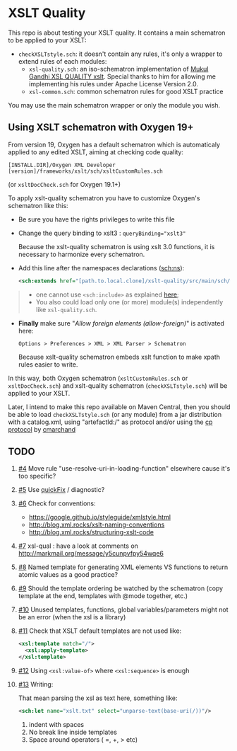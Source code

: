 # XSLT Quality

This repo is about testing your XSLT quality.
It contains a main schematron to be applied to your XSLT:

- `checkXSLTstyle.sch`: it doesn't contain any rules, it's only a wrapper to extend rules of each modules:
  - `xsl-quality.sch`: an iso-schematron implementation of [Mukul Gandhi XSL QUALITY xslt](http://gandhimukul.tripod.com/xslt/xslquality.html). 
     Special thanks to him for allowing me implementing his rules under Apache License Version 2.0.
  - `xsl-common.sch`: common schematron rules for good XSLT practice

You may use the main schematron wrapper or only the module you wish.

## Using XSLT schematron with Oxygen 19+ 

From version 19, Oxygen has a default schematron which is automaticaly applied to any edited XSLT, aiming at checking code quality:

`[INSTALL.DIR]/Oxygen XML Developer [version]/frameworks/xslt/sch/xsltCustomRules.sch`

(or `xsltDocCheck.sch` for Oxygen 19.1+)

To apply xslt-quality schematron you have to customize Oxygen's schematron like this:

- Be sure you have the rights privileges to write this file
 
- Change the query binding to xslt3 : `queryBinding="xslt3"`
 
    Because the xslt-quality schematron is using xslt 3.0 functions, it is necessary to harmonize every schematron.

- Add this line after the namespaces declarations (<sch:ns>): 

    ```xml
    <sch:extends href="[path.to.local.clone]/xslt-quality/src/main/sch/checkXSLTstyle.sch"/>
    ```
    
> - one cannot use `<sch:include>` as explained [here](https://www.oxygenxml.com/forum/topic6804.html);
> - You also could load only one (or more) module(s) independently like `xsl-quality.sch`.

- **Finally** make sure "*Allow foreign elements (allow-foreign)*" is activated here: 
    
    `Options > Preferences > XML > XML Parser > Schematron` 

    Because xslt-quality schematron embeds xslt function to make xpath rules easier to write.

In this way, both Oxygen schematron (`xsltCustomRules.sch` or `xsltDocCheck.sch`) and xslt-quality schematron (`checkXSLTstyle.sch`) will be applied to your XSLT.

Later, I intend to make this repo available on Maven Central, then you should be able to load `checkXSLTstyle.sch` (or any module) from a jar distribution with a catalog.xml, using "artefactId:/" as protocol and/or using the 
[cp protocol](https://github.com/cmarchand/cp-protocol) by [cmarchand](https://github.com/cmarchand)

## TODO

1. [#4](https://github.com/mricaud/xslt-quality/issues/4) Move rule "use-resolve-uri-in-loading-function" elsewhere cause it's too specific?
1. [#5](https://github.com/mricaud/xslt-quality/issues/5) Use [quickFix](http://www.schematron-quickfix.com/quickFix/guide.html) / diagnostic?
1. [#6](https://github.com/mricaud/xslt-quality/issues/6) Check for conventions: 
    - https://google.github.io/styleguide/xmlstyle.html
    - http://blog.xml.rocks/xslt-naming-conventions
    - http://blog.xml.rocks/structuring-xslt-code
1. [#7](https://github.com/mricaud/xslt-quality/issues/7) xsl-qual : have a look at comments on http://markmail.org/message/y5cunpvfpy54wqe6
1. [#8](https://github.com/mricaud/xslt-quality/issues/8) Named template for generating XML elements VS functions to return atomic values as a good practice?
1. [#9](https://github.com/mricaud/xslt-quality/issues/9) Should the template ordering be watched by the schematron (copy template at the end, templates with @mode together, etc.)
1. [#10](https://github.com/mricaud/xslt-quality/issues/10) Unused templates, functions, global variables/parameters might not be an error (when the xsl is a library)
1. [#11](https://github.com/mricaud/xslt-quality/issues/11) Check that XSLT default templates are not used like:

    ```xml 
    <xsl:template match="/">
      <xsl:apply-template>
    </xsl:template>
    ```

1. [#12](https://github.com/mricaud/xslt-quality/issues/12) Using `<xsl:value-of>` where `<xsl:sequence>` is enough
1. [#13](https://github.com/mricaud/xslt-quality/issues/13) Writing:

   That mean parsing the xsl as text here, something like:
   
    ```xml 
    <sch:let name="xslt.txt" select="unparse-text(base-uri(/))"/>
    ```
   
    1. indent with spaces 
    1. No break line inside templates
    1. Space around operators ( =, +, > etc)
